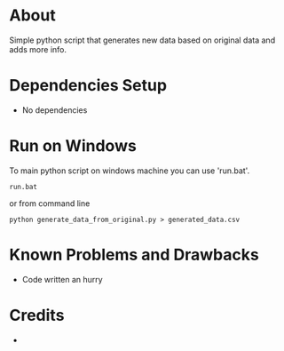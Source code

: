About
=====
Simple python script that generates new data based on original data and adds more info.

Dependencies Setup
==================
* No dependencies

Run on Windows
==============
To main python script on windows machine you can use 'run.bat'.
```
run.bat
```	
or from command line

```	
python generate_data_from_original.py > generated_data.csv
```	

Known Problems and Drawbacks
============================
* Code written an hurry

Credits
=======
* 